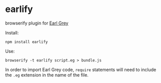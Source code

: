 
earlify
=======

browserify plugin for [Earl Grey](http://earl-grey.io)

Install:

    npm install earlify

Use:

    browserify -t earlify script.eg > bundle.js

In order to import Earl Grey code, `require` statements will need to
include the `.eg` extension in the name of the file.

